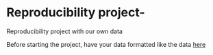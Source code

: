 # Reproducibility project-
Reproducibility project with our own data 

Before starting the project, have your data formatted like the data [here](https://github.com/rfb-alfonzo/Reproducibility-Workflow/tree/main/Codes)
